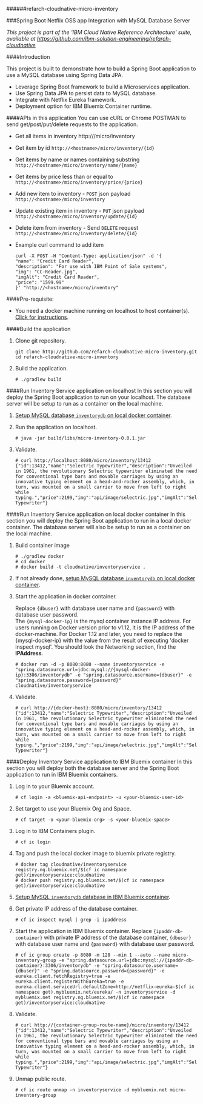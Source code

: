 ######refarch-cloudnative-micro-inventory

###Spring Boot Netflix OSS app Integration with MySQL Database Server

*This project is part of the 'IBM Cloud Native Reference Architecture' suite, available at
https://github.com/ibm-solution-engineering/refarch-cloudnative*

####Introduction

This project is built to demonstrate how to build a Spring Boot application to use a MySQL database using Spring Data JPA.
 - Leverage Spring Boot framework to build a Microservices application.
 - Use Spring Data JPA to persist data to MySQL database.
 - Integrate with Netflix Eureka framework.
 - Deployment option for IBM Bluemix Container runtime.

####APIs in this application
You can use cURL or Chrome POSTMAN to send get/post/put/delete requests to the application.
- Get all items in inventory
http://<hostname>/micro/inventory

- Get item by id
`http://<hostname>/micro/inventory/{id}`

- Get items by name or names containing substring
`http://<hostname>/micro/inventory/name/{name}`

- Get items by price less than or equal to
`http://<hostname>/micro/inventory/price/{price}`

- Add new item to inventory - `POST` json payload
`http://<hostname>/micro/inventory`

- Update existing item in inventory - `PUT` json payload
`http://<hostname>/micro/inventory/update/{id}`

- Delete item from inventory - Send `DELETE` request
`http://<hostname>/micro/inventory/delete/{id}`

- Example curl command to add item
    ```
    curl -X POST -H "Content-Type: application/json" -d '{
    "name": "Credit Card Reader",
    "description": "For use with IBM Point of Sale systems",
    "img": "CC-Reader.jpg",
    "imgAlt": "Credit Card Reader",
    "price": "1599.99"
    }' "http://<hostname>/micro/inventory"
    ```

####Pre-requisite:
- You need a docker machine running on localhost to host container(s). [Click for instructions](https://docs.docker.com/machine/get-started/).

####Build the application
1. Clone git repository.
    ```
    git clone http://github.com/refarch-cloudnative-micro-inventory.git
    cd refarch-cloudnative-micro-inventory
    ```

2. Build the application.
    ```
    # ./gradlew build
    ```

####Run Inventory Service application on localhost
In this section you will deploy the Spring Boot application to run on your localhost. The database server will be setup to run as a container on the local machine.

1. [Setup MySQL database `inventorydb` on local docker container](https://github.com/ibm-cloud-architecture/refarch-cloudnative-mysql#setup-inventory-database-on-local-mysql-container).

2. Run the application on localhost.
    ```
    # java -jar build/libs/micro-inventory-0.0.1.jar
    ```

3. Validate.
    ```
    # curl http://localhost:8080/micro/inventory/13412
    {"id":13412,"name":"Selectric Typewriter","description":"Unveiled in 1961, the revolutionary Selectric typewriter eliminated the need for conventional type bars and movable carriages by using an innovative typing element on a head-and-rocker assembly, which, in turn, was mounted on a small carrier to move from left to right while typing.","price":2199,"img":"api/image/selectric.jpg","imgAlt":"Selectric Typewriter"}
    ```

####Run Inventory Service application on local docker container
In this section you will deploy the Spring Boot application to run in a local docker container. The database server will also be setup to run as a container on the local machine.

1. Build container image
    ```
    # ./gradlew docker
    # cd docker
    # docker build -t cloudnative/inventoryservice .
    ```

3. If not already done, [setup MySQL database `inventorydb` on local docker container](https://github.com/ibm-cloud-architecture/refarch-cloudnative-mysql#setup-inventory-database-on-local-mysql-container).

3. Start the application in docker container.  

   Replace `{dbuser}` with database user name and `{password}` with database user password.  
   The `{mysql-docker-ip}` is the mysql container instance IP address. For users running on Docker version prior to v1.12, it is the IP address of the docker-machine. For Docker 1.12 and later, you need to replace the {mysql-docker-ip} with the value from the result of executing 'docker inspect mysql'. You should look the Networking section, find the **IPAddress**.   

    ```
    # docker run -d -p 8080:8080 --name inventoryservice -e "spring.datasource.url=jdbc:mysql://{mysql-docker-ip}:3306/inventorydb" -e "spring.datasource.username={dbuser}" -e "spring.datasource.password={password}" cloudnative/inventoryservice
    ```

4. Validate.  
    ```
    # curl http://{docker-host}:8080/micro/inventory/13412
    {"id":13412,"name":"Selectric Typewriter","description":"Unveiled in 1961, the revolutionary Selectric typewriter eliminated the need for conventional type bars and movable carriages by using an innovative typing element on a head-and-rocker assembly, which, in turn, was mounted on a small carrier to move from left to right while typing.","price":2199,"img":"api/image/selectric.jpg","imgAlt":"Selectric Typewriter"}
    ```

####Deploy Inventory Service application to IBM Bluemix container
In this section you will deploy both the database server and the Spring Boot application to run in IBM Bluemix containers.

1. Log in to your Bluemix account.
    ```
    # cf login -a <bluemix-api-endpoint> -u <your-bluemix-user-id>
    ```

2. Set target to use your Bluemix Org and Space.
    ```
    # cf target -o <your-bluemix-org> -s <your-bluemix-space>
    ```

3. Log in to IBM Containers plugin.
    ```
    # cf ic login
    ```

4. Tag and push the local docker image to bluemix private registry.
    ```
    # docker tag cloudnative/inventoryservice registry.ng.bluemix.net/$(cf ic namespace get)/inventoryservice:cloudnative
    # docker push registry.ng.bluemix.net/$(cf ic namespace get)/inventoryservice:cloudnative
    ```

5. [Setup MySQL `inventorydb` database in IBM Bluemix container](https://github.com/ibm-cloud-architecture/refarch-cloudnative-mysql#setup-inventory-database-in-bluemix-container-runtime).

6. Get private IP address of the database container.

    ```
    # cf ic inspect mysql | grep -i ipaddress
    ```

7. Start the application in IBM Bluemix container. Replace `{ipaddr-db-container}` with private IP address of the database container, `{dbuser}` with database user name and `{password}` with database user password.
    ```
    # cf ic group create -p 8080 -m 128 --min 1 --auto --name micro-inventory-group -e "spring.datasource.url=jdbc:mysql://{ipaddr-db-container}:3306/inventorydb" -e "spring.datasource.username={dbuser}" -e "spring.datasource.password={password}" -e eureka.client.fetchRegistry=true -e eureka.client.registerWithEureka=true -e eureka.client.serviceUrl.defaultZone=http://netflix-eureka-$(cf ic namespace get).mybluemix.net/eureka/ -n inventoryservice -d mybluemix.net registry.ng.bluemix.net/$(cf ic namespace get)/inventoryservice:cloudnative
    ```

8. Validate.
    ```
    # curl http://{container-group-route-name}/micro/inventory/13412
    {"id":13412,"name":"Selectric Typewriter","description":"Unveiled in 1961, the revolutionary Selectric typewriter eliminated the need for conventional type bars and movable carriages by using an innovative typing element on a head-and-rocker assembly, which, in turn, was mounted on a small carrier to move from left to right while typing.","price":2199,"img":"api/image/selectric.jpg","imgAlt":"Selectric Typewriter"}
    ```

9. Unmap public route.
    ```
    # cf ic route unmap -n inventoryservice -d mybluemix.net micro-inventory-group
    ```
